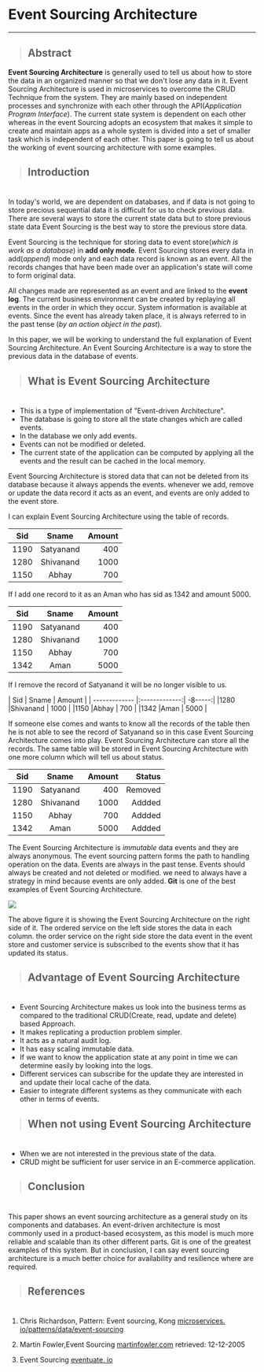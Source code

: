 # __Event Sourcing Architecture__
---------------------------------------------------

> ## Abstract 

**Event Sourcing Architecture** is generally used to tell us about how to store the data in an organized manner so that we don't lose any data in it. Event Sourcing Architecture is used in microservices to overcome the CRUD Technique from the system. They are mainly based on independent processes and synchronize with each other through the API(*Application Program Interface*). The current state system is dependent on each other whereas in the event Sourcing adopts an ecosystem that makes it simple to create and maintain apps as a whole system is divided into a set of smaller task which is independent of each other. This paper is going to tell us about the working of event sourcing architecture with some examples.

> ## Introduction   
#

In today's world, we are dependent on databases, and if data is not going to store precious sequential data it is difficult for us to check previous data. There are several ways to store the current state data but to store previous state data Event Sourcing is the best way to store the previous store data.

Event Sourcing is the technique for storing data to event store(*which is work as a database*) in __add only mode__. Event Sourcing stores every data in add(*append*) mode only and each data record is known as an event. All the records changes that have been made over an application's state will come to form original data.

All changes made are represented as an event and are linked to the **event log**. The current business environment can be created by replaying all events in the order in which they occur. System information is available at events. Since the event has already taken place, it is always referred to in the past tense (*by an action object in the past*).

In this paper, we will be working to understand the full explanation of Event Sourcing Architecture. An Event Sourcing Architecture is a way to store the previous data in the database of events.

> ## What is Event Sourcing Architecture
#


* This is a type of implementation of "Event-driven Architecture".
* The database is going to store all the state changes which are called events.
* In the database we only add events.
* Events can not be modified or deleted.
* The current state of the application can be computed by applying all the events and the result can be cached in the local memory.

Event Sourcing Architecture is stored data that can not be deleted from its database because it always appends the events. whenever we add, remove or update the data record it acts as an event, and events are only added to the event store.

I can explain Event Sourcing Architecture using the table of records.

| Sid           | Sname         | Amount |
| ------------- |:-------------:| ------:|
|1190           |Satyanand      | 400    |
|1280           |Shivanand      | 1000   |
|1150           |Abhay          | 700    |

If I add one record to it as an Aman who has sid as 1342 and amount 5000.

| Sid           | Sname         | Amount |
| ------------- |:-------------:| ------:|
|1190           |Satyanand      | 400    |
|1280           |Shivanand      | 1000   |
|1150           |Abhay          | 700    |
|1342           |Aman           | 5000   |

If I remove the record of Satyanand it will be no longer visible to us.

| Sid           | Sname         | Amount |
| ------------- |:-------------:| -8-----:|
|1280           |Shivanand      | 1000   |
|1150           |Abhay          | 700    |
|1342           |Aman           | 5000   |

If someone else comes and wants to know all the records of the table then he is not able to see the record of Satyanand so in this case Event Sourcing Architecture comes into play. Event Sourcing Architecture can store all the records. The same table will be stored in Event Sourcing Architecture with one more column which will tell us about status.

| Sid           | Sname         | Amount | Status  |
| ------------- |:-------------:| ------:| -------:|
|1190           |Satyanand      | 400    | Removed |
|1280           |Shivanand      | 1000   | Addded  |
|1150           |Abhay          | 700    | Addded  |
|1342           |Aman           | 5000   | Addded  |

The Event Sourcing Architecture is *immutable* data events and they are always anonymous. The event sourcing pattern forms the path to handling operation on the data. Events are always in the past tense. Events should always be created and not deleted or modified. we need to always have a strategy in mind because events are only added.
__Git__ is one of the best examples of Event Sourcing Architecture.


![](https://microservices.io/i/storingevents.png)

The above figure it is showing the Event Sourcing Architecture on the right side of it. The ordered service on the left side stores the data in each column. the order service on the right side store the data event in the event store and customer service is subscribed to the events show that it has updated its status.

> ## Advantage of Event Sourcing Architecture

#

* Event Sourcing Architecture makes us look into the business terms as compared to the traditional CRUD(Create, read, update and delete) based Approach.
* It makes replicating a production problem simpler.
* It acts as a natural audit log.
* It has easy scaling immutable data.
* If we want to know the application state at any point in time we can determine easily by looking into the logs. 
* Different services can subscribe for the update they are interested in and update their local cache of the data.
* Easier to integrate different systems as they communicate with each other in terms of events.

> ## When not using Event Sourcing Architecture

#
 
* When we are not interested in the previous state of the data.
* CRUD might be sufficient for user service in an E-commerce application.

> ## Conclusion 

#  

This paper shows an event sourcing architecture as a general study on its components and databases.
An event-driven architecture is most commonly used in a product-based ecosystem, as this model is much more reliable and scalable than its other different parts. Git is one of the greatest examples of this system.
But in conclusion, I can say event sourcing architecture is a much better choice for availability and resilience where are required.

> ## References

# 
1. Chris Richardson, Pattern: Event sourcing, Kong [microservices. io/patterns/data/event-sourcing](https://microservices.io/patterns/data/event-sourcing.html)
 
2. Martin Fowler,Event Sourcing [martinfowler.com](https://martinfowler.com/eaaDev/EventSourcing.html) retrieved: 12-12-2005

3. Event Sourcing [eventuate. io](https://eventuate.io/whyeventsourcing.html) 
